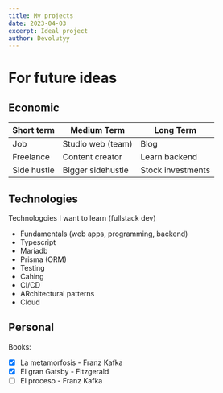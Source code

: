```yaml
---
title: My projects
date: 2023-04-03
excerpt: Ideal project
author: Devolutyy
---
```


# For future ideas

## Economic

| Short term  | Medium Term       | Long Term         |
| ----------- | ----------------- | ----------------- |
| Job         | Studio web (team) | Blog              |
| Freelance   | Content creator   | Learn backend     |
| Side hustle | Bigger sidehustle | Stock investments |

## Technologies

Technologoies I want to learn (fullstack dev)

- Fundamentals (web apps, programming, backend)
- Typescript
- Mariadb
- Prisma (ORM)
- Testing
- Cahing
- CI/CD
- ARchitectural patterns
- Cloud

## Personal

Books:

- [x] La metamorfosis - Franz Kafka
- [x] El gran Gatsby - Fitzgerald
- [ ] El proceso - Franz Kafka
